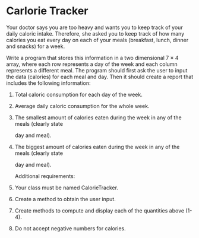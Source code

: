 # Carlorie Tracker

Your doctor says you are too heavy and wants you to keep track of your daily caloric intake. Therefore, she asked you to keep track of how many calories you eat every day on each of your meals \(breakfast, lunch, dinner and snacks\) for a week.

Write a program that stores this information in a two dimensional 7 × 4 array, where each row represents a day of the week and each column represents a different meal. The program should first ask the user to input the data \(calories\) for each meal and day. Then it should create a report that includes the following information:

1. Total caloric consumption for each day of the week.
2. Average daily caloric consumption for the whole week.
3. The smallest amount of calories eaten during the week in any of the meals \(clearly state

   day and meal\).

4. The biggest amount of calories eaten during the week in any of the meals \(clearly state

   day and meal\).

   Additional requirements:

5. Your class must be named CalorieTracker.
6. Create a method to obtain the user input.
7. Create methods to compute and display each of the quantities above \(1-4\).
8. Do not accept negative numbers for calories.

